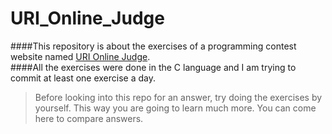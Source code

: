 # URI_Online_Judge

####This repository is about the exercises of a programming contest website named [URI Online Judge](https://www.urionlinejudge.com.br/).  
####All the exercises were done in the C language and I am trying to commit at least one exercise a day.

>Before looking into this repo for an answer, try doing the exercises by yourself. This way you are going to learn much more. You can come here to compare answers.
